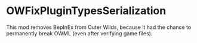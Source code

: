 # OWFixPluginTypesSerialization

This mod removes BepInEx from Outer Wilds, because it had the chance to permanently break OWML (even after verifying game files).
